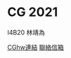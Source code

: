 # CG 2021
<p>I4B20 林靖為<br></p>
<a href="http://github.com/SkyBlessed/CGhws/index.html">CGhw連結</a>
<a href="mailto:welson890519@gamil.com">聯絡信箱</a>
